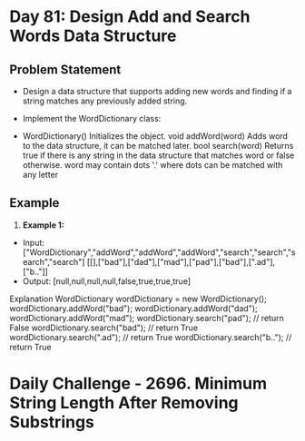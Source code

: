 # Day 81: Design Add and Search Words Data Structure

## Problem Statement

- Design a data structure that supports adding new words and finding if a string matches any previously added string.
- Implement the WordDictionary class:

- WordDictionary() Initializes the object.
  void addWord(word) Adds word to the data structure, it can be matched later.
  bool search(word) Returns true if there is any string in the data structure that matches word or false otherwise. word may contain dots '.' where dots can be matched with any letter

## Example

1. **Example 1:**

- Input: ["WordDictionary","addWord","addWord","addWord","search","search","search","search"]
  [[],["bad"],["dad"],["mad"],["pad"],["bad"],[".ad"],["b.."]]
- Output: [null,null,null,null,false,true,true,true]

Explanation
WordDictionary wordDictionary = new WordDictionary();
wordDictionary.addWord("bad");
wordDictionary.addWord("dad");
wordDictionary.addWord("mad");
wordDictionary.search("pad"); // return False
wordDictionary.search("bad"); // return True
wordDictionary.search(".ad"); // return True
wordDictionary.search("b.."); // return True

# Daily Challenge - 2696. Minimum String Length After Removing Substrings
